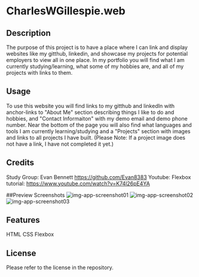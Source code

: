 # CharlesWGillespie.web

## Description

The purpose of this project is to have a place where I can link and display websites like my gitthub, linkedin, and showcase my projects for potential employers to view all in one place. In my portfolio you will find what I am currently studying/learning, what some of my hobbies are, and all of my projects with links to them.

## Usage

To use this website you will find links to my gitthub and linkedIn with anchor-links to "About Me" section describing things I like to do and hobbies, and "Contact Informaiton" with my demo email and demo phone number. Near the bottom of the page you will also find what languages and tools I am currently learning/studying and a "Projects" section with images and links to all projects I have built. (Please Note: If a project image does not have a link, I have not completed it yet.) 

## Credits

Study Group: Evan Bennett https://github.com/Evan8383
Youtube: Flexbox tutorial:  https://www.youtube.com/watch?v=K74l26pE4YA

##Preview Screenshots
![img-app-screenshot01](https://github.com/CharlesWGillespie/CharlesWGillespie.web/assets/143773137/76fd23a5-2010-4034-8002-f350541f735e)
![img-app-screenshot02](https://github.com/CharlesWGillespie/CharlesWGillespie.web/assets/143773137/56750c4f-05f3-4af4-aa19-6dee064aebdf)
![img-app-screenshot03](https://github.com/CharlesWGillespie/CharlesWGillespie.web/assets/143773137/f7765da0-dfd9-44da-aa2c-cdf62a6836d7)

## Features

HTML
CSS
Flexbox

## License

Please refer to the license in the repository.
